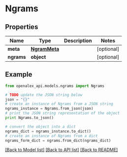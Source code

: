 # Ngrams


## Properties

Name | Type | Description | Notes
------------ | ------------- | ------------- | -------------
**meta** | [**NgramMeta**](NgramMeta.md) |  | [optional] 
**ngrams** | **object** |  | [optional] 

## Example

```python
from openalex_api.models.ngrams import Ngrams

# TODO update the JSON string below
json = "{}"
# create an instance of Ngrams from a JSON string
ngrams_instance = Ngrams.from_json(json)
# print the JSON string representation of the object
print Ngrams.to_json()

# convert the object into a dict
ngrams_dict = ngrams_instance.to_dict()
# create an instance of Ngrams from a dict
ngrams_form_dict = ngrams.from_dict(ngrams_dict)
```
[[Back to Model list]](../README.md#documentation-for-models) [[Back to API list]](../README.md#documentation-for-api-endpoints) [[Back to README]](../README.md)


